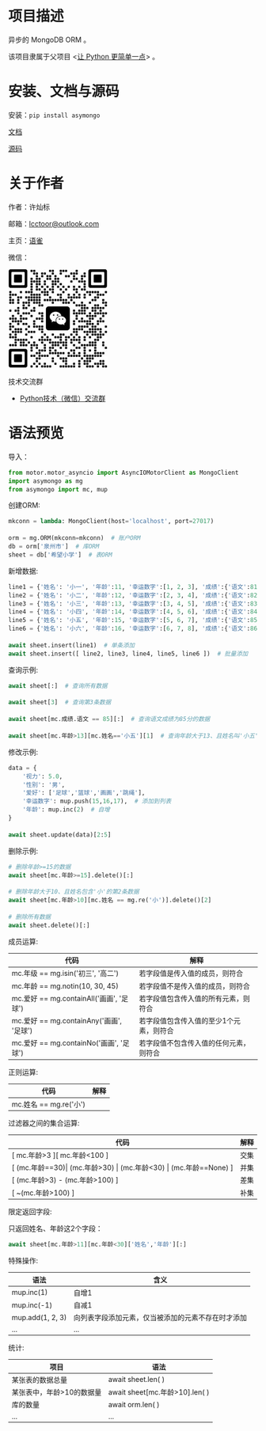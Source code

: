 # 项目描述

异步的 MongoDB ORM 。

该项目隶属于父项目 \<[让 Python 更简单一点](https://www.yuque.com/lcctoor/lccpy/desc)\> 。

# 安装、文档与源码

安装：`pip install asymongo`

[文档](https://www.yuque.com/lcctoor/lccpy/asymongo)

[源码](https://github.com/lcctoor/lccpy/tree/main/asymongo)

# 关于作者

作者：许灿标

邮箱：lcctoor@outlook.com

主页：[语雀](https://www.yuque.com/lcctoor)

微信：

![WeChat QR](https://raw.githubusercontent.com/lcctoor/support/main/author/WeChatQR200_200.jpg)

技术交流群

* [Python技术（微信）交流群](https://raw.githubusercontent.com/lcctoor/support/main/ExchangeGroup/PythonTecQR.jpg)

# 语法预览

导入：

```python
from motor.motor_asyncio import AsyncIOMotorClient as MongoClient
import asymongo as mg
from asymongo import mc, mup
```

创建ORM:

```python
mkconn = lambda: MongoClient(host='localhost', port=27017)

orm = mg.ORM(mkconn=mkconn)  # 账户ORM
db = orm['泉州市']  # 库ORM
sheet = db['希望小学']  # 表ORM
```

新增数据:

```python
line1 = {'姓名': '小一', '年龄':11, '幸运数字':[1, 2, 3], '成绩':{'语文':81, '数学':82}}
line2 = {'姓名': '小二', '年龄':12, '幸运数字':[2, 3, 4], '成绩':{'语文':82, '数学':83}}
line3 = {'姓名': '小三', '年龄':13, '幸运数字':[3, 4, 5], '成绩':{'语文':83, '数学':84}}
line4 = {'姓名': '小四', '年龄':14, '幸运数字':[4, 5, 6], '成绩':{'语文':84, '数学':85}}
line5 = {'姓名': '小五', '年龄':15, '幸运数字':[5, 6, 7], '成绩':{'语文':85, '数学':86}}
line6 = {'姓名': '小六', '年龄':16, '幸运数字':[6, 7, 8], '成绩':{'语文':86, '数学':87}}

await sheet.insert(line1)  # 单条添加
await sheet.insert([ line2, line3, line4, line5, line6 ])  # 批量添加
```

查询示例:

```python
await sheet[:]  # 查询所有数据

await sheet[3]  # 查询第3条数据

await sheet[mc.成绩.语文 == 85][:]  # 查询语文成绩为85分的数据

await sheet[mc.年龄>13][mc.姓名=='小五'][1]  # 查询年龄大于13、且姓名叫'小五'的第1条数据
```

修改示例:

```python
data = {
    '视力': 5.0,
    '性别': '男',
    '爱好': ['足球','篮球','画画','跳绳'],
    '幸运数字': mup.push(15,16,17),  # 添加到列表
    '年龄': mup.inc(2)  # 自增
}

await sheet.update(data)[2:5]
```

删除示例:

```python
# 删除年龄>=15的数据
await sheet[mc.年龄>=15].delete()[:]

# 删除年龄大于10、且姓名包含'小'的第2条数据
await sheet[mc.年龄>10][mc.姓名 == mg.re('小')].delete()[2]

# 删除所有数据
await sheet.delete()[:]
```

成员运算:

| **代码**                           | **解释**                          |
| ---------------------------------------- | --------------------------------------- |
| mc.年级 == mg.isin('初三', '高二')       | 若字段值是传入值的成员，则符合          |
| mc.年龄 == mg.notin(10, 30, 45)          | 若字段值不是传入值的成员，则符合        |
| mc.爱好 == mg.containAll('画画', '足球') | 若字段值包含传入值的所有元素，则符合    |
| mc.爱好 == mg.containAny('画画', '足球') | 若字段值包含传入值的至少1个元素，则符合 |
| mc.爱好 == mg.containNo('画画', '足球')  | 若字段值不包含传入值的任何元素，则符合  |

正则运算:

| **代码**         | **解释** |
| ---------------------- | -------------- |
| mc.姓名 == mg.re('小') |                |

过滤器之间的集合运算:

| **代码**                                                                  | **解释** |
| ------------------------------------------------------------------------------- | -------------- |
| [ mc.年龄>3 ][ mc.年龄<100 ]                                                    | 交集           |
| [ (mc.年龄==30)&#124; (mc.年龄>30) &#124; (mc.年龄<30) &#124; (mc.年龄==None) ] | 并集           |
| [ (mc.年龄>3) - (mc.年龄>100) ]                                                 | 差集           |
| [ ~(mc.年龄>100) ]                                                              | 补集           |

限定返回字段:

只返回姓名、年龄这2个字段：

```python
await sheet[mc.年龄>11][mc.年龄<30]['姓名','年龄'][:]
```

特殊操作:

| **语法**   | **含义**                                     |
| ---------------- | -------------------------------------------------- |
| mup.inc(1)       | 自增1                                              |
| mup.inc(-1)      | 自减1                                              |
| mup.add(1, 2, 3) | 向列表字段添加元素，仅当被添加的元素不存在时才添加 |
| ...              | ...                                                |

统计:

| **项目**            | **语法**                 |
| ------------------------- | ------------------------------ |
| 某张表的数据总量          | await sheet.len( )             |
| 某张表中，年龄>10的数据量 | await sheet[mc.年龄>10].len( ) |
| 库的数量                  | await orm.len( )               |
| ...                       | ...                            |
